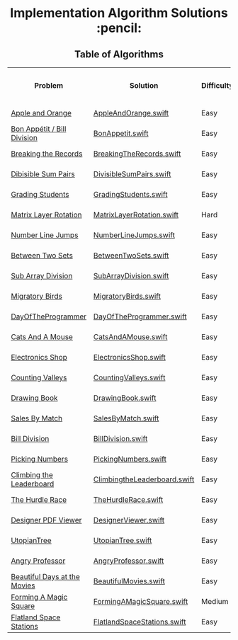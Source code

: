 <h1 align="center">Implementation Algorithm Solutions :pencil:</h1>
<h2 align="center">Table of Algorithms</h2>
<table style="width:100%">
  <tr>
    <th><p align="center">Problem</p></th>
    <th><p align="center">Solution</p></th>
     <th><p align="center">Difficulty</p></th>
    <th><p align="center">Date Submitted</p></th>
  </tr>
  <tr>
    <td><a align="center" href="https://www.hackerrank.com/challenges/apple-and-orange">Apple and Orange</a></td>
    <td><a align="center" href="Apple%20and%20Orange/AppleAndOrange.swift">AppleAndOrange.swift</a></td>
     <td>Easy</td>
    <td>May 28, 2017</td>
  </tr>
  <tr>
    <td><a align="center" href="https://www.hackerrank.com/challenges/bon-appetit">Bon Appétit / Bill Division</a></td>
    <td><a align="center" href="Bon%20Appetit/BonAppetit.swift">BonAppetit.swift</a></td>
     <td>Easy</td>
    <td>Jun 1, 2017</td>
  </tr>
  <tr>
    <td><a align="center" href="https://www.hackerrank.com/challenges/breaking-the-records">Breaking the Records</a></td>
    <td><a align="center" href="Breaking%20the%20Records/BreakingTheRecords.swift">BreakingTheRecords.swift</a></td>
     <td>Easy</td>
    <td>June 8, 2017</td>
  </tr>
  <tr>
    <td><a align="center" href="https://www.hackerrank.com/challenges/divisible-sum-pairs">Dibisible Sum Pairs</a></td>
    <td><a align="center" href="Divisible%20Sum%20Pairs/DivisibleSumPairs.swift">DivisibleSumPairs.swift</a></td>
     <td>Easy</td>
    <td>May 28, 2017</td>
  </tr>
  <tr>
    <td><a align="center" href="https://www.hackerrank.com/challenges/grading">Grading Students</a></td>
    <td><a align="center" href="Grading%20Students/GradingStudents.swift">GradingStudents.swift</a></td>
     <td>Easy</td>
    <td>May 28, 2017</td>
  </tr>
    <tr>
    <td><a align="center" href="https://www.hackerrank.com/challenges/matrix-rotation-algo/">Matrix Layer Rotation</a></td>
    <td><a align="center" href="Matrix%20Layer%20Rotation/MatrixLayerRotation.swift">MatrixLayerRotation.swift</a></td>
    <td>Hard</td>
    <td>Nov 3, 2020</td>
  </tr>
  <tr>
    <td><a align="center" href="https://www.hackerrank.com/challenges/kangaroo/problem">Number Line Jumps</a></td>
    <td><a align="center" href="Number%20Line%20Jumps/NumberLineJumps.swift">NumberLineJumps.swift</a></td>
    <td>Easy</td>
    <td>Nov 4, 2020</td>
  </tr>
  <tr>
    <td><a align="center" href="https://www.hackerrank.com/challenges/between-two-sets/">Between Two Sets</a></td>
    <td><a align="center" href="Between%20Two%20Sets/BetweenTwoSets.swift">BetweenTwoSets.swift</a></td>
    <td>Easy</td>
    <td>Nov 4, 2020</td>
  </tr>
  <tr>
     <td><a align="center" href="https://www.hackerrank.com/challenges/the-birthday-bar">Sub Array Division</a></td>
     <td><a align="center" href="Sub%20Array%20Division/SubArrayDivision.swift">SubArrayDivision.swift</a></td>
     <td>Easy</td>
     <td>Nov 4, 2020</td>
   </tr>
   <tr>
      <td><a align="center" href="https://www.hackerrank.com/challenges/migratory-birds/">Migratory Birds</a></td>
      <td><a align="center" href="Migratory%20Birds/MigratoryBirds.swift">MigratoryBirds.swift</a></td>
      <td>Easy</td>
      <td>Nov 4, 2020</td>
    </tr>
    <tr>
         <td><a align="center" href="https://www.hackerrank.com/challenges/day-of-the-programmer/">DayOfTheProgrammer</a></td>
         <td><a align="center" href="Day%20Of%20The%20Programmer/DayOfTheProgrammer.swift">DayOfTheProgrammer.swift</a></td>
         <td>Easy</td>
         <td>Nov 4, 2020</td>
       </tr>
  <tr>
  <td><a align="center" href="https://www.hackerrank.com/challenges/cats-and-a-mouse/">Cats And A Mouse</a></td>
  <td><a align="center" href="Cats%20And%20A%20Mouse/CatsAndAMouse.swift">CatsAndAMouse.swift</a></td>
  <td>Easy</td>
  <td>Nov 5, 2020</td>
</tr>
<tr>
  <td><a align="center" href="https://www.hackerrank.com/challenges/electronics-shop">Electronics Shop</a></td>
  <td><a align="center" href="Electronics%20Shop/ElectronicsShop.swift">ElectronicsShop.swift</a></td>
  <td>Easy</td>
  <td>Nov 5, 2020</td>
</tr>
<tr>
  <td><a align="center" href="https://www.hackerrank.com/challenges/counting-valleys/">Counting Valleys</a></td>
  <td><a align="center" href="Counting%20Valleys/CountingValleys.swift">CountingValleys.swift</a></td>
  <td>Easy</td>
  <td>Nov 5, 2020</td>
</tr>
<tr>
  <td><a align="center" href="https://www.hackerrank.com/challenges/drawing-book/">Drawing Book</a></td>
  <td><a align="center" href="Drawing%20Book/DrawingBook.swift">DrawingBook.swift</a></td>
  <td>Easy</td>
  <td>Nov 5, 2020</td>
</tr>
<tr>
  <td><a align="center" href="https://www.hackerrank.com/challenges/sock-merchant/">Sales By Match</a></td>
  <td><a align="center" href="Sales%20By%20Match/SalesByMatch.swift">SalesByMatch.swift</a></td>
  <td>Easy</td>
  <td>Nov 5, 2020</td>
</tr>
  <tr>
    <td><a align="center" href="https://www.hackerrank.com/challenges/bon-appetit/
">Bill Division</a></td>
    <td><a align="center" href="Bill%20Division/BillDivision.swift">BillDivision.swift</a></td>
    <td>Easy</td>
    <td>Nov 5, 2020</td>
  </tr><tr>
  <td><a align="center" href="https://www.hackerrank.com/challenges/picking-numbers/">Picking Numbers</a></td>
  <td><a align="center" href="Picking%20Numbers/PickingNumbers.swift">PickingNumbers.swift</a></td>
  <td>Easy</td>
  <td>Nov 6, 2020</td>
</tr>

<tr>
  <td><a align="center" href="https://www.hackerrank.com/challenges/climbing-the-leaderboard/">Climbing the Leaderboard</a></td>
  <td><a align="center" href="Climbing%20the%20Leaderboard/ClimbingtheLeaderboard.swift">ClimbingtheLeaderboard.swift</a></td>
  <td>Easy</td>
  <td>Nov 6, 2020</td>
</tr>
<tr>
  <td><a align="center" href="https://www.hackerrank.com/challenges/the-hurdle-race">The Hurdle Race</a></td>
  <td><a align="center" href="The%20Hurdle%20Race/TheHurdleRace.swift">TheHurdleRace.swift</a></td>
  <td>Easy</td>
  <td>Nov 6, 2020</td>
</tr>
<tr>
  <td><a align="center" href="https://www.hackerrank.com/challenges/designer-pdf-viewer/">Designer PDF Viewer</a></td>
  <td><a align="center" href="Designer%20PDF%20Viewer/DesignerViewer.swift">DesignerViewer.swift</a></td>
  <td>Easy</td>
  <td>Nov 6, 2020</td>
</tr>

<tr>
  <td><a align="center" href="https://www.hackerrank.com/challenges/utopian-tree/">UtopianTree</a></td>
  <td><a align="center" href="Utopian%20Tree/UtopianTree.swift">UtopianTree.swift</a></td>
  <td>Easy</td>
  <td>Nov 6, 2020</td>
</tr>
<tr>
  <td><a align="center" href="https://www.hackerrank.com/challenges/angry-professor/">Angry Professor</a></td>
  <td><a align="center" href="Angry%20Professor/AngryProfessor.swift">AngryProfessor.swift</a></td>
  <td>Easy</td>
  <td>Nov 4, 2020</td>
</tr>
<tr>
  <td><a align="center" href="https://www.hackerrank.com/challenges/beautiful-days-at-the-movies/">Beautiful Days at the Movies</a></td>
  <td><a align="center" href="Beautiful%20Days%20at%20the%20Movies/BeautifulMovies.swift">BeautifulMovies.swift</a></td>
  <td>Easy</td>
  <td>Nov 6, 2020</td>
</tr>
<tr>
  <td><a align="center" href="https://www.hackerrank.com/challenges/magic-square-forming/">Forming A Magic Square</a></td>
  <td><a align="center" href="Forming%20A%20Magic%20Square/FormingAMagicSquare.swift">FormingAMagicSquare.swift</a></td>
  <td>Medium</td>
  <td>Nov 6, 2020</td>
</tr>
<tr>
  <td><a align="center" href=" https://www.hackerrank.com/challenges/flatland-space-stations">Flatland Space Stations</a></td>
  <td><a align="center" href="Flatland%20Space%20Stations/FlatlandSpaceStations.swift">FlatlandSpaceStations.swift</a></td>
  <td>Easy</td>
  <td>Nov 11, 2020</td>
</tr>
</table>
